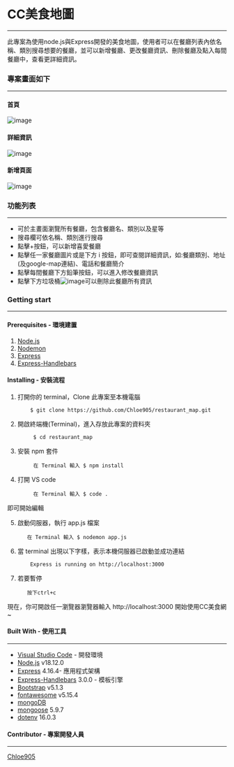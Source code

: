 # CC美食地圖
***
此專案為使用node.js與Express開發的美食地圖，使用者可以在餐廳列表內依名稱、類別搜尋想要的餐廳，並可以新增餐廳、更改餐廳資訊、刪除餐廳及點入每間餐廳中，查看更詳細資訊。

### 專案畫面如下
***
#### 首頁
![image](https://user-images.githubusercontent.com/100898369/202116995-fca925e1-015e-4edd-ba71-4cee53980e55.png)

#### 詳細資訊
![image](https://user-images.githubusercontent.com/100898369/202117074-87c762d0-7594-4a84-8db0-a30806c45c64.png)

#### 新增頁面
![image](https://user-images.githubusercontent.com/100898369/202117229-c5e9db4d-9cf1-4ea0-9ef6-b43940687fd3.png)


### 功能列表
***
- 可於主畫面瀏覽所有餐廳，包含餐廳名、類別以及星等
- 搜尋欄可依名稱、類別進行搜尋
- 點擊+按鈕，可以新增喜愛餐廳
- 點擊任一家餐廳圖片或是下方 i 按鈕，即可查閱詳細資訊，如:餐廳類別、地址(及google-map連結)、電話和餐廳簡介
- 點擊每間餐廳下方鉛筆按鈕，可以進入修改餐廳資訊
- 點擊下方垃圾桶![image](https://user-images.githubusercontent.com/100898369/202118079-15d65ba1-41c2-4408-b452-c6350879d5a2.png)可以刪除此餐廳所有資訊


### Getting start
***
#### Prerequisites - 環境建置
1. [Node.js](https://nodejs.org/en/)
2. [Nodemon](https://www.npmjs.com/package/nodemon)
3. [Express](https://www.npmjs.com/package/express)
4. [Express-Handlebars](https://www.npmjs.com/package/express-handlebars)

#### Installing - 安裝流程
1. 打開你的 terminal，Clone 此專案至本機電腦
          
           $ git clone https://github.com/Chloe905/restaurant_map.git
    
2. 開啟終端機(Terminal)，進入存放此專案的資料夾

            $ cd restaurant_map 
    
3. 安裝 npm 套件

            在 Terminal 輸入 $ npm install 
    
4. 打開 VS code

            在 Terminal 輸入 $ code .
    
 即可開始編輯
 
5. 啟動伺服器，執行 app.js 檔案

          在 Terminal 輸入 $ nodemon app.js
    
6. 當 terminal 出現以下字樣，表示本機伺服器已啟動並成功連結

           Express is running on http://localhost:3000

7. 若要暫停

          按下ctrl+c
現在，你可開啟任一瀏覽器瀏覽器輸入 http://localhost:3000 開始使用CC美食網 ~

#### Built With - 使用工具
***
* [Visual Studio Code](https://visualstudio.microsoft.com/zh-hant/) - 開發環境
* [Node.js](https://nodejs.org/en/) v18.12.0
* [Express](https://www.npmjs.com/package/express) 4.16.4- 應用程式架構
* [Express-Handlebars](https://www.npmjs.com/package/express-handlebars) 3.0.0 - 模板引擎
* [Bootstrap](https://getbootstrap.com/docs/5.1/getting-started/introduction/) v5.1.3
* [fontawesome](https://fontawesome.com/v5/search?q=delete&o=r&m=free) v5.15.4
* [mongoDB](https://www.mongodb.com/cloud/atlas/lp/try4?utm_source=google&utm_campaign=search_gs_pl_evergreen_atlas_core_prosp-brand_gic-null_apac-tw_ps-all_desktop_eng_lead&utm_term=mongodb&utm_medium=cpc_paid_search&utm_ad=e&utm_ad_campaign_id=12212624371&adgroup=115749712503&gclid=CjwKCAiAjs2bBhACEiwALTBWZcUKpTcWMYz-H2ujR3AWXk8bd7bfPB458D5WrtfmwolB5WWeWjP3zRoC7BwQAvD_BwE)
* [mongoose](https://mongoosejs.com/) 5.9.7
* [dotenv](https://www.npmjs.com/package/dotenv) 16.0.3

#### Contributor - 專案開發人員
---
[Chloe905](https://github.com/Chloe905)
